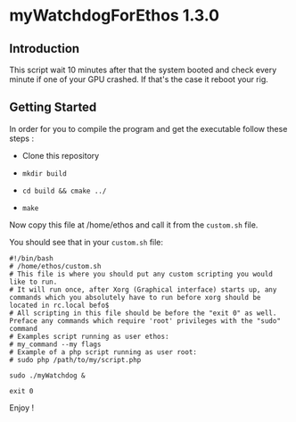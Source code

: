 # myWatchdogForEthos 1.3.0

## Introduction

This script wait 10 minutes after that the system booted and check every minute if one of your GPU crashed. If that's the case it reboot your rig.


## Getting Started

In order for you to compile the program and get the executable follow these steps :

- Clone this repository

- ```mkdir build```

- ```cd build && cmake ../```

- ```make```

Now copy this file at /home/ethos and call it from the ```custom.sh``` file.

You should see that in your ```custom.sh``` file:

```
#!/bin/bash
# /home/ethos/custom.sh
# This file is where you should put any custom scripting you would like to run. 
# It will run once, after Xorg (Graphical interface) starts up, any commands which you absolutely have to run before xorg should be located in rc.local befo$
# All scripting in this file should be before the "exit 0" as well.  Preface any commands which require 'root' privileges with the "sudo" command
# Examples script running as user ethos: 
# my_command --my flags
# Example of a php script running as user root:
# sudo php /path/to/my/script.php

sudo ./myWatchdog &

exit 0
```

Enjoy !
